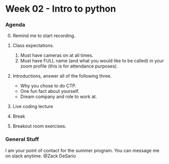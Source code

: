 # Week 02 - Intro to python

### Agenda
0. Remind me to start recording. 
1. Class expectations. 
	1. Must have cameras on at all times. 
	2. Must have FULL name (and what you would like to be called) in your zoom profile (this is for attendance purposes).
	
2. Introductions, answer all of the following three. 
	* Why you chose to do CTP.
	* One fun fact about yourself.
	* Dream company and role to work at.
3. Live coding lecture
4. Break
5. Breakout room exercises. 


### General Stuff

I am your point of contact for the summer program.  You can message me on slack anytime.  @Zack DeSario 

